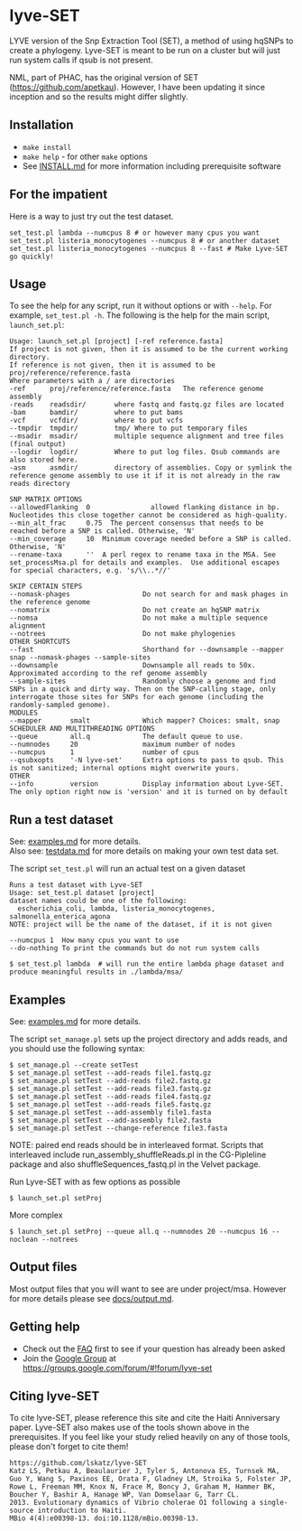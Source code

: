 lyve-SET
========

LYVE version of the Snp Extraction Tool (SET), a method of using hqSNPs to create a phylogeny.  Lyve-SET is meant to be run on a cluster but will just run system calls if qsub is not present.

NML, part of PHAC, has the original version of SET (https://github.com/apetkau).  However, I have been updating it since inception and so the results might differ slightly.

Installation
------------
* `make install`
* `make help` - for other `make` options
* See [INSTALL.md](docs/INSTALL.md) for more information including prerequisite software

For the impatient
-----------------
Here is a way to just try out the test dataset.

    set_test.pl lambda --numcpus 8 # or however many cpus you want
    set_test.pl listeria_monocytogenes --numcpus 8 # or another dataset
    set_test.pl listeria_monocytogenes --numcpus 8 --fast # Make Lyve-SET go quickly!

Usage
-----
To see the help for any script, run it without options or with `--help`.  For example, `set_test.pl -h`.  The following is the help for the main script, `launch_set.pl`:

    Usage: launch_set.pl [project] [-ref reference.fasta]
    If project is not given, then it is assumed to be the current working directory.
    If reference is not given, then it is assumed to be proj/reference/reference.fasta
    Where parameters with a / are directories
    -ref      proj/reference/reference.fasta   The reference genome assembly
    -reads    readsdir/       where fastq and fastq.gz files are located
    -bam      bamdir/         where to put bams
    -vcf      vcfdir/         where to put vcfs
    --tmpdir  tmpdir/         tmp/ Where to put temporary files
    --msadir  msadir/         multiple sequence alignment and tree files (final output)
    --logdir  logdir/         Where to put log files. Qsub commands are also stored here.
    -asm      asmdir/         directory of assemblies. Copy or symlink the reference genome assembly to use it if it is not already in the raw reads directory

    SNP MATRIX OPTIONS
    --allowedFlanking  0               allowed flanking distance in bp. Nucleotides this close together cannot be considered as high-quality.
    --min_alt_frac     0.75  The percent consensus that needs to be reached before a SNP is called. Otherwise, 'N'
    --min_coverage     10  Minimum coverage needed before a SNP is called. Otherwise, 'N'
    --rename-taxa      ''  A perl regex to rename taxa in the MSA. See set_processMsa.pl for details and examples.  Use additional escapes for special characters, e.g. 's/\\..*//'

    SKIP CERTAIN STEPS
    --nomask-phages                  Do not search for and mask phages in the reference genome
    --nomatrix                       Do not create an hqSNP matrix
    --nomsa                          Do not make a multiple sequence alignment
    --notrees                        Do not make phylogenies
    OTHER SHORTCUTS
    --fast                           Shorthand for --downsample --mapper snap --nomask-phages --sample-sites
    --downsample                     Downsample all reads to 50x. Approximated according to the ref genome assembly
    --sample-sites                   Randomly choose a genome and find SNPs in a quick and dirty way. Then on the SNP-calling stage, only interrogate those sites for SNPs for each genome (including the randomly-sampled genome).
    MODULES
    --mapper       smalt             Which mapper? Choices: smalt, snap
    SCHEDULER AND MULTITHREADING OPTIONS
    --queue        all.q             The default queue to use.
    --numnodes     20                maximum number of nodes
    --numcpus      1                 number of cpus
    --qsubxopts    '-N lyve-set'     Extra options to pass to qsub. This is not sanitized; internal options might overwrite yours.
    OTHER
    --info         version           Display information about Lyve-SET. The only option right now is 'version' and it is turned on by default


Run a test dataset
------------------

See: [examples.md](docs/EXAMPLES.md) for more details.  
Also see: [testdata.md](docs/TESTDATA.md) for more details on making your own test data set.

The script `set_test.pl` will run an actual test on a given dataset

    Runs a test dataset with Lyve-SET
    Usage: set_test.pl dataset [project]
    dataset names could be one of the following:
      escherichia_coli, lambda, listeria_monocytogenes, salmonella_enterica_agona
    NOTE: project will be the name of the dataset, if it is not given

    --numcpus 1  How many cpus you want to use
    --do-nothing To print the commands but do not run system calls

`$ set_test.pl lambda  # will run the entire lambda phage dataset and produce meaningful results in ./lambda/msa/`


Examples
------

See: [examples.md](docs/EXAMPLES.md) for more details.

The script `set_manage.pl` sets up the project directory and adds reads, and you should use the following syntax:
    
    $ set_manage.pl --create setTest
    $ set_manage.pl setTest --add-reads file1.fastq.gz
    $ set_manage.pl setTest --add-reads file2.fastq.gz
    $ set_manage.pl setTest --add-reads file3.fastq.gz
    $ set_manage.pl setTest --add-reads file4.fastq.gz
    $ set_manage.pl setTest --add-reads file5.fastq.gz
    $ set_manage.pl setTest --add-assembly file1.fasta
    $ set_manage.pl setTest --add-assembly file2.fasta
    $ set_manage.pl setTest --change-reference file3.fasta

NOTE: paired end reads should be in interleaved format. Scripts that interleaved include run_assembly_shuffleReads.pl in the CG-Pipleline package and also shuffleSequences_fastq.pl in the Velvet package.

Run Lyve-SET with as few options as possible

    $ launch_set.pl setProj

More complex

    $ launch_set.pl setProj --queue all.q --numnodes 20 --numcpus 16 --noclean --notrees
    
Output files
------------
Most output files that you will want to see are under project/msa.  However for more details please see [docs/output.md](docs/OUTPUT.md).

Getting help
------------
* Check out the [FAQ](docs/FAQ.md) first to see if your question has already been asked
* Join the [Google Group](https://groups.google.com/forum/#!forum/lyve-set) at https://groups.google.com/forum/#!forum/lyve-set 

Citing lyve-SET
-----
To cite lyve-SET, please reference this site and cite the Haiti Anniversary paper. Lyve-SET also makes use of the tools shown above in the prerequisites.  If you feel like your study relied heavily on any of those tools, please don't forget to cite them!
    
    https://github.com/lskatz/lyve-SET
    Katz LS, Petkau A, Beaulaurier J, Tyler S, Antonova ES, Turnsek MA, Guo Y, Wang S, Paxinos EE, Orata F, Gladney LM, Stroika S, Folster JP, Rowe L, Freeman MM, Knox N, Frace M, Boncy J, Graham M, Hammer BK, Boucher Y, Bashir A, Hanage WP, Van Domselaar G, Tarr CL. 
    2013. Evolutionary dynamics of Vibrio cholerae O1 following a single-source introduction to Haiti. 
    MBio 4(4):e00398-13. doi:10.1128/mBio.00398-13.
